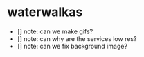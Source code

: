 # waterwalkas
- [] note: can we make gifs?
- [] note: can why are the services low res?
- [] note: can we fix background image?

